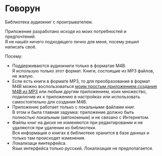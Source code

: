 # Говорун
Библиотека аудиокниг с проигрывателем.

Приложение разработано исходя из моих потребностей и предпочтений.  
Я не нашёл ничего подходящего лично для меня, посему решил написать своё.

Посему:
- Поддерживаются аудиокниги только в форматае M4B.  
Я использую только этот формат. Книги, состоящие из MP3 файлов, не жалую.
- Если есть книги в формате MP3, то для преобразования в формат M4B можно воспользоваться [моим простым приложением создания M4B из MP3](https://github.com/Gemiyur/CreatorM4B) или любым другим приложением, коих множество, подключив их к приложению в настройках или использовать самостоятельно для создания M4B.
- Приложение работает только с локальными файлами книг.  
В этом и была главная задумка: приложение должно быть полностью локальным (автономным) и не связано с Интернетом.
- Файлы книг на диске не изменяются при редактировании и не удаляются при удалении из библиотеки.  
Вся информация о книгах в библиотеке хранится в базе данных и только там происходят изменения.
- Локализаци яинтерфейса.  
Язык интерфейса только русский. Локализация не предполагается.
